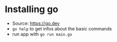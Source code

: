 # Installing go
- Source: https://go.dev
-  `go help` to get infos about the basic commands
- run app with `go run main.go`